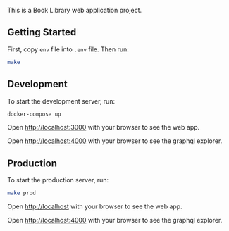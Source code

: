 This is a Book Library web application project.

## Getting Started

First, copy `env` file into `.env` file.
Then run:

```bash
make
```

## Development

To start the development server, run:

```bash
docker-compose up
```

Open [http://localhost:3000](http://localhost:3000) with your browser to see the web app.

Open [http://localhost:4000](http://localhost:4000) with your browser to see the graphql explorer.

## Production

To start the production server, run:

```bash
make prod
```

Open [http://localhost](http://localhost) with your browser to see the web app.

Open [http://localhost:4000](http://localhost:4000) with your browser to see the graphql explorer.
